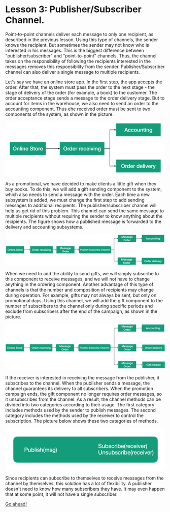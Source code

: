# Lesson 3: Publisher/Subscriber Channel.

Point-to-point channels deliver each message to only one recipient, as described in the previous lesson. Using this type of channels, the sender knows the recipient. But sometimes the sender may not know who is interested in his messages. This is the biggest difference between "publisher/subscriber" and "point-to-point" channels. Thus, the channel takes on the responsibility of following the recipients interested in the messages removes this responsibility from the sender. Publisher/Subscriber channel can also deliver a single message to multiple recipients.

Let's say we have an online store app. In the first step, the app accepts the order. After that, the system must pass the order to the next stage - the stage of delivery of the order (for example, a book) to the customer. The order acceptance stage sends a message to the order delivery stage. But to account for items in the warehouse, we also need to send an order to the accounting component. Thus еhe received order must be sent to two components of the system, as shown in the picture.

![](images/6_3_1.png)

As a promotional, we have decided to make clients a little gift when they buy books. To do this, we will add a gift sending component to the system, which also needs to send a message with the order. Each time a new subsystem is added, we must change the first step to add sending messages to additional recipients. The publisher/subscriber channel will help us get rid of this problem. This channel can send the same message to multiple recipients without requiring the sender to know anything about the recipients. The figure shows how a published message is forwarded to the delivery and accounting subsystems.

![](images/6_3_2.png)

When we need to add the ability to send gifts, we will simply subscribe to this component to receive messages, and we will not have to change anything in the ordering component. Another advantage of this type of channels is that the number and composition of recipients may change during operation. For example, gifts may not always be sent, but only on promotional days. Using this channel, we will add the gift component to the number of subscribers to the channel only during specific periods and exclude from subscribers after the end of the campaign, as shown in the picture.

![](images/6_3_3.png)

If the receiver is interested in receiving the message from the publisher, it subscribes to the channel. When the publisher sends a message, the channel guarantees its delivery to all subscribers. When the promotion campaign ends, the gift component no longer requires order messages, so it unsubscribes from the channel. As a result, the channel methods can be divided into two categories according to their usage. The first category includes methods used by the sender to publish messages. The second category includes the methods used by the receiver to control the subscription. The picture below shows these two categories of methods.

![](images/6_3_4.png)

Since recipients can subscribe to themselves to receive messages from the channel by themselves, this solution has a lot of flexibility. A publisher doesn't need to know how many subscribers they have. It may even happen that at some point, it will not have a single subscriber.

[Go ahead!](../lesson-4)
